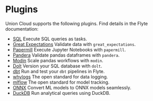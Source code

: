 # Plugins

Union Cloud supports the following plugins.
Find details in the Flyte documentation:

* [SQL](https://docs.flyte.org/projects/cookbook/en/latest/auto_examples/sql_plugin/index.html) Execute SQL queries as tasks.
* [Great Expectations](https://docs.flyte.org/projects/cookbook/en/latest/auto_examples/greatexpectations_plugin/index.html) Validate data with `great_expectations`.
* [Papermill](https://docs.flyte.org/projects/cookbook/en/latest/auto_examples/papermill_plugin/index.html) Execute Jupyter Notebooks with `papermill`.
* [Pandera](https://docs.flyte.org/projects/cookbook/en/latest/auto_examples/pandera_plugin/index.html) Validate pandas dataframes with `pandera`.
* [Modin](https://docs.flyte.org/projects/cookbook/en/latest/auto_examples/modin_plugin/index.html) Scale pandas workflows with `modin`.
* [Dolt](https://docs.flyte.org/projects/cookbook/en/latest/auto_examples/dolt_plugin/index.html) Version your SQL database with `dolt`.
* [dbt](https://docs.flyte.org/projects/cookbook/en/latest/auto_examples/dbt_plugin/index.html) Run and test your `dbt` pipelines in Flyte.
* [whylogs](https://docs.flyte.org/projects/cookbook/en/latest/auto_examples/whylogs_plugin/index.html) The open standard for data logging.
* [mlflow](https://docs.flyte.org/projects/cookbook/en/latest/auto_examples/mlflow_plugin/index.html) The open standard for model tracking.
* [ONNX](https://docs.flyte.org/projects/cookbook/en/latest/auto_examples/onnx_plugin/index.html) Convert ML models to ONNX models seamlessly.
* [DuckDB](https://docs.flyte.org/projects/cookbook/en/latest/auto_examples/duckdb_plugin/index.html) Run analytical queries using DuckDB.
